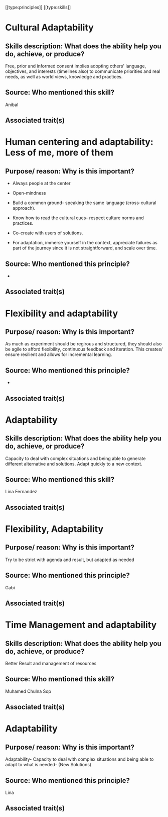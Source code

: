[[type:principles]]
[[type:skills]]

# Cultural Adaptability

## Skills description: What does the ability help you do, achieve, or produce?

Free, prior and informed consent implies adopting others' language, objectives, and interests (timelines also) to communicate priorities and real needs, as well as world views, knowledge and practices.

## Source: Who mentioned this skill?

Anibal

## Associated trait(s)
  


## 
   


## 
   


# Human centering and adaptability: Less of me, more of them

## Purpose/ reason: Why is this important?

- Always people at the center  
  
- Open-mindness  
  
- Build a common ground- speaking the same language (cross-cultural approach).  
  
- Know how to read the cultural cues- respect culture norms and practices.  
  
- Co-create with users of solutions.  
  
- For adaptation, immerse yourself in the context, appreciate failures as part of the journey since it is not straightforward, and scale over time.

## Source: Who mentioned this principle?

-

## Associated trait(s)
  


## 
  


## 
   


# Flexibility and adaptability

## Purpose/ reason: Why is this important?

As much as experiment should be regirous and structured, they should also be agile to afford flexibility, continuous feedback and iteration. This creates/ ensure resilient and allows for incremental learning.

## Source: Who mentioned this principle?

-

## Associated trait(s)
  


## 
  


## 
   


# Adaptability 

## Skills description: What does the ability help you do, achieve, or produce?

Capacity to deal with complex situations and being able to generate different alternative and solutions. Adapt quickly to a new context.

## Source: Who mentioned this skill?

Lina Fernandez

## Associated trait(s)
   


## 
   


## 
   


# Flexibility, Adaptability


## Purpose/ reason: Why is this important?

Try to be strict with agenda and result, but adapted as needed

## Source: Who mentioned this principle?

Gabi

## Associated trait(s)
   


## 
   


## 
   


# Time Management and adaptability

## Skills description: What does the ability help you do, achieve, or produce?

Better Result and management of resources

## Source: Who mentioned this skill?

Muhamed Chulna Sop

## Associated trait(s)
   


## 
   


## 
   


# Adaptability

## Purpose/ reason: Why is this important?

Adaptability- Capacity to deal with complex situations and being able to adapt to what is needed- (New Solutions)

## Source: Who mentioned this principle?

Lina

## Associated trait(s)
   


## 
   


##